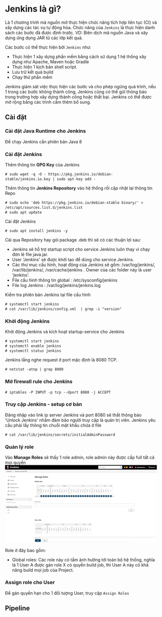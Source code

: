 # Jenkins là gì?

Là 1 chương trình mà nguồn mở thực hiện chức năng tích hợp liên tục (CI) và xây dựng các tác vụ tự động hóa. Chức năng của `Jenkins` là thực hiện danh sách các bước đã được định trước. VD: Biên dịch mã nguồn Java và xây dựng ứng dụng JAR từ các lớp kết quả.

Các bước có thể thực hiện bởi `Jenkins` như:
- Thực hiện 1 xây dựng phần mềm bằng cách sử dụng 1 hệ thống xây dựng như Apache, Maven hoặc Gradle
- Thực hiện 1 kịch bản shell script.
- Lưu trữ kết quả build
- Chạy thử phần mềm

Jenkins giám sát việc thực hiện các bước và cho phép ngừng quá trình, nếu 1 trong các bước không thành công, Jenkins cũng có thể gửi thông báo trong trường hợp xây dựng thành công hoặc thất bại. Jenkins có thể được mở rộng bằng các trình cắm thêm bổ sung.

## Cài đặt

### Cài đặt Java Runtime cho Jenkins

Để chạy Jenkins cần phiên bản Java 8

### Cài đặt Jenkins

Thêm thông tin **GPG Key** của Jenkins
```
# sudo wget -q -O - https://pkg.jenkins.io/debian-stable/jenkins.io.key | sudo apt-key add -
```

Thêm thông tin **Jenkins Repository** vào hệ thống rồi cập nhật lại thông tin Repo
```
# sudo echo 'deb https://pkg.jenkins.io/debian-stable binary/' > /etc/apt/sources.list.d/jenkins.list
# sudo apt update
```

Cài đặt Jenkins
```
# sudo apt install jenkins -y
```

Cài qua Repository hay gói package .deb thì sẽ có các thuận lợi sau:
- Jenkins sẽ hỗ trợ startup script cho service Jenkins luôn thay vì chạy đơn lẻ file java.jar.
- User 'Jenkins' sẽ được khởi tạo để dùng cho service Jenkins.
- Các thư mục cấu hình, hoạt động của Jenkins sẽ gồm: /var/log/jenkins/, /var/lib/jenkins/, /var/cache/jenkins . Owner của các folder này là user ‘jenkins’.
- File cấu hình thông tin global : /etc/sysconfig/jenkins
- File log Jenkins : /var/log/jenkins/jenkins.log

Kiểm tra phiên bản Jenkins tại file cấu hình
```
# systemctl start jenkins
# cat /var/lib/jenkins/config.xml  | grep -i "version"
```

### Khởi động Jenkins

Khởi động Jenkins và kích hoạt startup-service cho Jenkins
```
# systemctl start jenkins
# systemctl enable jenkins
# systemctl status jenkins
```

Jenkins lắng nghe request ở port mặc định là 8080 TCP.
```
# netstat -atnp | grep 8080
```

### Mở firewall rule cho Jenkins

```
# iptables -P INPUT -p tcp --dport 8080 -j ACCEPT
```

### Truy cập Jenkins - setup cơ bản

Đăng nhập vào link ip server Jenkins và port 8080 sẽ thất thông báo 'Unlock Jenkins' nhằm đảm bảo người truy cập là quản trị viên. Jenkins yêu cầu phải lấy thông tin chuỗi mật khẩu chứa ở file
```
# cat /var/lib/jenkins/secrets/initialAdminPassword
```

### Quản lý role

Vào **Manage Roles** sẽ thấy 1 role admin, role admin này được cấp full tất cả mọi quyền
<img src="./Images/roleAdmin.png" alt="Role Admin" width="800" />

Role ở đây bao gồm:
- Global roles: Các role này có tầm ảnh hưởng tới toàn bộ hệ thống, nghĩa là 1 User A được gán role X có quyền build job, thì User A này có khả năng build mọi job của Project.

### Assign role cho User

Để gán quyền hạn cho 1 đối tượng User, truy cập `Assign Roles`

## Pipeline

